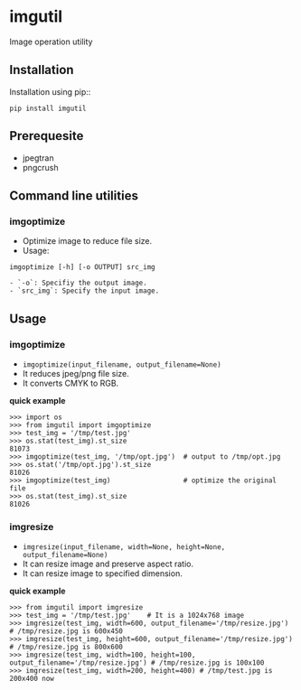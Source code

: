 imgutil
=======

Image operation utility

Installation
------------

Installation using pip::

    pip install imgutil

Prerequesite
------------

- jpegtran
- pngcrush

Command line utilities
----------------------

### imgoptimize
- Optimize image to reduce file size.
- Usage:
```
imgoptimize [-h] [-o OUTPUT] src_img
```
    - `-o`: Specifiy the output image.
    - `src_img`: Specify the input image.


Usage
-----

### imgoptimize
- `imgoptimize(input_filename, output_filename=None)`
- It reduces jpeg/png file size.
- It converts CMYK to RGB.

**quick example**

    >>> import os
    >>> from imgutil import imgoptimize
    >>> test_img = '/tmp/test.jpg'
    >>> os.stat(test_img).st_size
    81073
    >>> imgoptimize(test_img, '/tmp/opt.jpg')  # output to /tmp/opt.jpg
    >>> os.stat('/tmp/opt.jpg').st_size
    81026
    >>> imgoptimize(test_img)                  # optimize the original file
    >>> os.stat(test_img).st_size
    81026

### imgresize
- `imgresize(input_filename, width=None, height=None, output_filename=None)`
- It can resize image and preserve aspect ratio.
- It can resize image to specified dimension.

**quick example**

    >>> from imgutil import imgresize
    >>> test_img = '/tmp/test.jpg'    # It is a 1024x768 image
    >>> imgresize(test_img, width=600, output_filename='/tmp/resize.jpg') # /tmp/resize.jpg is 600x450
    >>> imgresize(test_img, height=600, output_filename='/tmp/resize.jpg') # /tmp/resize.jpg is 800x600
    >>> imgresize(test_img, width=100, height=100, output_filename='/tmp/resize.jpg') # /tmp/resize.jpg is 100x100
    >>> imgresize(test_img, width=200, height=400) # /tmp/test.jpg is 200x400 now
